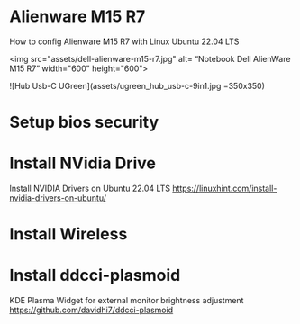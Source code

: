 # Alienware M15 R7
How to config Alienware M15 R7 with Linux Ubuntu 22.04 LTS

<img src="assets/dell-alienware-m15-r7.jpg" alt= “Notebook Dell AlienWare M15 R7” width="600" height="600">


![Hub Usb-C UGreen](assets/ugreen_hub_usb-c-9in1.jpg =350x350)

# Setup bios security

# Install NVidia Drive
Install NVIDIA Drivers on Ubuntu 22.04 LTS
https://linuxhint.com/install-nvidia-drivers-on-ubuntu/

# Install Wireless

# Install ddcci-plasmoid
KDE Plasma Widget for external monitor brightness adjustment
https://github.com/davidhi7/ddcci-plasmoid

